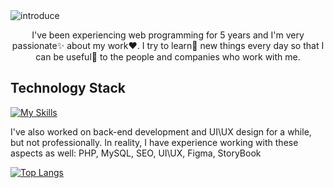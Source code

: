 <img src='./banner.jpg' alt='introduce'/>

<p align='center'>
I've been experiencing web programming for 5 years and I'm very passionate✨ about my work❤. I try to learn🧐 new things every day so that I can be useful💪 to the people and companies who work with me.
</p>

## Technology Stack
[![My Skills](https://skillicons.dev/icons?i=html,css,js,ts,react,next,mui,emotion,styledcomponents,figma,git,github,redux,sass,vite,vscode)](https://skillicons.dev)

<p>I've also worked on back-end development and UI\UX design for a while, but not professionally. In reality, I have experience working with these aspects as well: PHP, MySQL, SEO, UI\UX, Figma, StoryBook</p>

[![Top Langs](https://github-readme-stats.vercel.app/api/top-langs/?username=kasra-habibbeygi)](https://github.com/anuraghazra/github-readme-stats)


